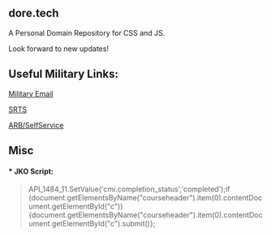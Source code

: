 ## dore.tech
A Personal Domain Repository for CSS and JS. 

Look forward to new updates! 

## Useful Military Links:

[Military Email](https://web-cols04.mail.mil/owa)

[SRTS](https://army.deps.mil/army/cmds/usarc_88RSC_PER2/SRTS/default.aspx)

[ARB/SelfService](https://selfservice.rcms.usar.army.mil/)

## Misc

#### * JKO Script:

>API_1484_11.SetValue('cmi.completion_status','completed');if (document.getElementsByName("courseheader").item(0).contentDocument.getElementById("c")){document.getElementsByName("courseheader").item(0).contentDocument.getElementById("c").submit()};

